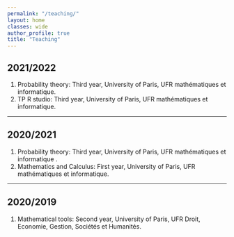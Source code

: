 ```yaml
---
permalink: "/teaching/"
layout: home
classes: wide
author_profile: true
title: "Teaching"
---
```



## 2021/2022

  1. Probability theory: Third year, University of Paris, UFR mathématiques et informatique.
  2. TP R studio: Third year, University of Paris, UFR mathématiques et informatique.

--------------------------------

## 2020/2021

  1. Probability theory: Third year, University of Paris, UFR mathématiques et informatique .
  2. Mathematics and Calculus: First year, University of Paris, UFR mathématiques et informatique.

--------------------------------

## 2020/2019

  1. Mathematical tools: Second year, University of Paris, UFR Droit, Economie, Gestion, Sociétés et Humanités.
